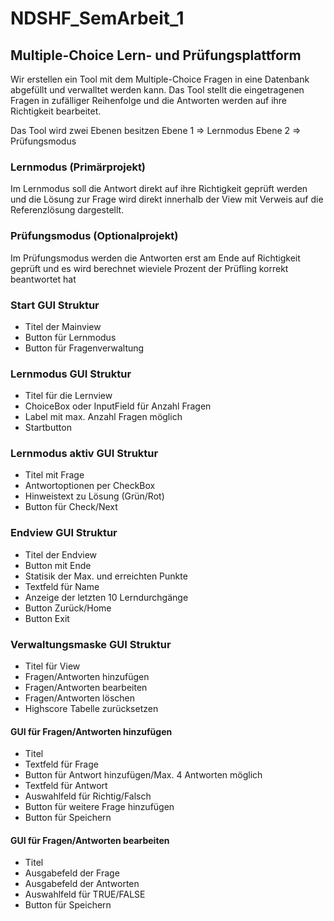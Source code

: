 # NDSHF_SemArbeit_1
## Multiple-Choice Lern- und Prüfungsplattform 
<p>Wir erstellen ein Tool mit dem Multiple-Choice Fragen in eine Datenbank abgefüllt und verwalltet werden kann.
Das Tool stellt die eingetragenen Fragen in zufälliger Reihenfolge und die Antworten werden auf ihre Richtigkeit
bearbeitet.</p>
<p>Das Tool wird zwei Ebenen besitzen Ebene 1 => Lernmodus Ebene 2 => Prüfungsmodus</p>

### Lernmodus (Primärprojekt)
<p>Im Lernmodus soll die Antwort direkt auf ihre Richtigkeit geprüft werden und die Lösung zur Frage wird direkt
innerhalb der View mit Verweis auf die Referenzlösung dargestellt.</p>

### Prüfungsmodus (Optionalprojekt)
<p>Im Prüfungsmodus werden die Antworten erst am Ende auf Richtigkeit geprüft und es wird berechnet wieviele Prozent
der Prüfling korrekt beantwortet hat</p>

### Start GUI Struktur
<ul>
<li>Titel der Mainview</li>
<li>Button für Lernmodus</li>
<li>Button für Fragenverwaltung</li>
</ul>

### Lernmodus GUI Struktur
<ul>
<li>Titel für die Lernview</li>
<li>ChoiceBox oder InputField für Anzahl Fragen</li>
<li>Label mit max. Anzahl Fragen möglich</li>
<li>Startbutton</li>
</ul>

### Lernmodus aktiv GUI Struktur
<ul>
<li>Titel mit Frage</li>
<li>Antwortoptionen per CheckBox</li>
<li>Hinweistext zu Lösung (Grün/Rot)</li>
<li>Button für Check/Next</li>
</ul>

### Endview GUI Struktur
<ul>
<li>Titel der Endview</li>
<li>Button mit Ende</li>
<li>Statisik der Max. und erreichten Punkte</li>
<li>Textfeld für Name</li>
<li>Anzeige der letzten 10 Lerndurchgänge</li>
<li>Button Zurück/Home</li>
<li>Button Exit</li>
</ul>

### Verwaltungsmaske GUI Struktur
<ul>
<li>Titel für View</li>
<li>Fragen/Antworten hinzufügen</li>
<li>Fragen/Antworten bearbeiten</li>
<li>Fragen/Antworten löschen</li>
<li>Highscore Tabelle zurücksetzen</li>
</ul>

#### GUI für Fragen/Antworten hinzufügen
<ul>
<li>Titel</li>
<li>Textfeld für Frage</li>
<li>Button für Antwort hinzufügen/Max. 4 Antworten möglich</li>
<li>Textfeld für Antwort</li>
<li>Auswahlfeld für Richtig/Falsch</li>
<li>Button für weitere Frage hinzufügen</li>
<li>Button für Speichern</li>
</ul>

#### GUI für Fragen/Antworten bearbeiten
<ul>
<li>Titel</li>
<li>Ausgabefeld der Frage</li>
<li>Ausgabefeld der Antworten</li>
<li>Auswahlfeld für TRUE/FALSE</li>
<li>Button für Speichern</li>
</ul>

